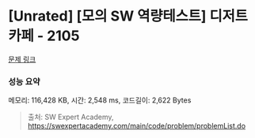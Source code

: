 # [Unrated] [모의 SW 역량테스트] 디저트 카페 - 2105 

[문제 링크](https://swexpertacademy.com/main/code/problem/problemDetail.do?contestProbId=AV5VwAr6APYDFAWu) 

### 성능 요약

메모리: 116,428 KB, 시간: 2,548 ms, 코드길이: 2,622 Bytes



> 출처: SW Expert Academy, https://swexpertacademy.com/main/code/problem/problemList.do